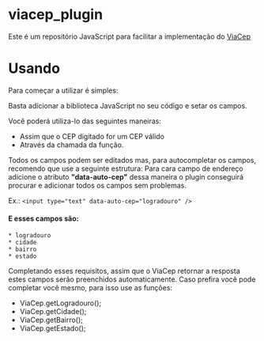 # viacep_plugin
Este é um repositório JavaScript para facilitar a implementação do 
[ViaCep](https://viacep.com.br)


# Usando

Para começar a utilizar é simples:

Basta adicionar a biblioteca JavaScript no seu código e setar os campos. 

Você poderá utiliza-lo das seguintes maneiras:
* Assim que o CEP digitado for um CEP válido 
* Através da chamada da função.

Todos os campos podem ser editados mas, para autocompletar os campos, recomendo que use a seguinte estrutura: 
Para cara campo de endereço adicione o atributo **"data-auto-cep"** dessa maneira o plugin conseguirá
procurar e adicionar todos os campos sem problemas.

Ex.: `<input type="text" data-auto-cep="logradouro" />`
#### E esses campos são:
    * logradouro
    * cidade
    * bairro
    * estado
Completando esses requisitos, assim que o ViaCep retornar a resposta estes campos serão preenchidos automaticamente.
Caso prefira você pode completar você mesmo, para isso use as funções:
* ViaCep.getLogradouro();
* ViaCep.getCidade();
* ViaCep.getBairro();
* ViaCep.getEstado();
